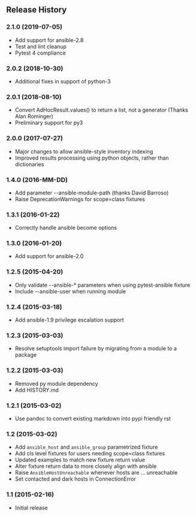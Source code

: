 ## Release History

### 2.1.0 (2019-07-05)
* Add support for ansible-2.8
* Test and lint cleanup
* Pytest 4 compliance

### 2.0.2 (2018-10-30)
* Additional fixes in support of python-3

### 2.0.1 (2018-08-10)

* Convert AdHocResult.values() to return a list, not a generator (Thanks Alan Rominger)
* Preliminary support for py3

### 2.0.0 (2017-07-27)

* Major changes to allow ansible-style inventory indexing
* Improved results processing using python objects, rather than dictionaries

### 1.4.0 (2016-MM-DD)

* Add parameter --ansible-module-path (thanks David Barroso)
* Raise DeprecationWarnings for scope=class fixtures

### 1.3.1 (2016-01-22)

* Correctly handle ansible become options

### 1.3.0 (2016-01-20)

* Add support for ansible-2.0

### 1.2.5 (2015-04-20)

* Only validate --ansible-* parameters when using pytest-ansible fixture
* Include --ansible-user when running module

### 1.2.4 (2015-03-18)

* Add ansible-1.9 privilege escalation support

### 1.2.3 (2015-03-03)

* Resolve setuptools import failure by migrating from a module to a package

### 1.2.2 (2015-03-03)

* Removed py module dependency
* Add HISTORY.md

### 1.2.1 (2015-03-02)

* Use pandoc to convert existing markdown into pypi friendly rst

### 1.2 (2015-03-02)

* Add `ansible_host` and `ansible_group` parametrized fixture
* Add cls level fixtures for users needing scope=class fixtures
* Updated examples to match new fixture return value
* Alter fixture return data to more closely align with ansible
* Raise `AnsibleHostUnreachable` whenever hosts are ... unreachable
* Set contacted and dark hosts in ConnectionError

### 1.1 (2015-02-16)

* Initial release

